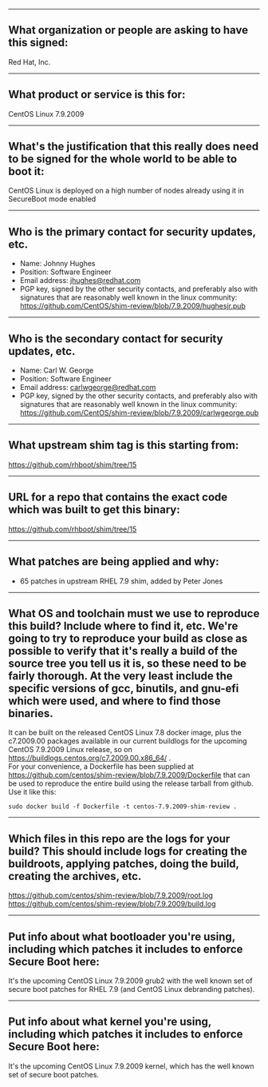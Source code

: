 -------------------------------------------------------------------------------
What organization or people are asking to have this signed:
-------------------------------------------------------------------------------
Red Hat, Inc.

-------------------------------------------------------------------------------
What product or service is this for:
-------------------------------------------------------------------------------
CentOS Linux 7.9.2009

-------------------------------------------------------------------------------
What's the justification that this really does need to be signed for the whole world to be able to boot it:
-------------------------------------------------------------------------------
CentOS Linux is deployed on a high number of nodes already using it in SecureBoot mode enabled

-------------------------------------------------------------------------------
Who is the primary contact for security updates, etc.
-------------------------------------------------------------------------------
- Name: Johnny Hughes
- Position: Software Engineer
- Email address: jhughes@redhat.com
- PGP key, signed by the other security contacts, and preferably also with signatures that are reasonably well known in the linux community: https://github.com/CentOS/shim-review/blob/7.9.2009/hughesjr.pub

-------------------------------------------------------------------------------
Who is the secondary contact for security updates, etc.
-------------------------------------------------------------------------------
- Name: Carl W. George
- Position: Software Engineer
- Email address: carlwgeorge@redhat.com
- PGP key, signed by the other security contacts, and preferably also with signatures that are reasonably well known in the linux community: https://github.com/CentOS/shim-review/blob/7.9.2009/carlwgeorge.pub

-------------------------------------------------------------------------------
What upstream shim tag is this starting from:
-------------------------------------------------------------------------------
https://github.com/rhboot/shim/tree/15

-------------------------------------------------------------------------------
URL for a repo that contains the exact code which was built to get this binary:
-------------------------------------------------------------------------------
https://github.com/rhboot/shim/tree/15

-------------------------------------------------------------------------------
What patches are being applied and why:
-------------------------------------------------------------------------------
- 65 patches in upstream RHEL 7.9 shim, added by Peter Jones
-------------------------------------------------------------------------------
What OS and toolchain must we use to reproduce this build?  Include where to find it, etc.  We're going to try to reproduce your build as close as possible to verify that it's really a build of the source tree you tell us it is, so these need to be fairly thorough. At the very least include the specific versions of gcc, binutils, and gnu-efi which were used, and where to find those binaries.
-------------------------------------------------------------------------------
It can be built on the released CentOS Linux 7.8 docker image, plus the c7.2009.00 packages available in our current buildlogs for the upcoming CentOS 7.9.2009 Linux release, so on https://buildlogs.centos.org/c7.2009.00.x86_64/ .  
For your convenience, a Dockerfile has been supplied at
https://github.com/centos/shim-review/blob/7.9.2009/Dockerfile that can be
used to reproduce the entire build using the release tarball from github.  Use
it like this:

`sudo docker build -f Dockerfile -t centos-7.9.2009-shim-review .`

-------------------------------------------------------------------------------
Which files in this repo are the logs for your build?   This should include logs for creating the buildroots, applying patches, doing the build, creating the archives, etc.
-------------------------------------------------------------------------------
https://github.com/centos/shim-review/blob/7.9.2009/root.log
https://github.com/centos/shim-review/blob/7.9.2009/build.log

-------------------------------------------------------------------------------
Put info about what bootloader you're using, including which patches it includes to enforce Secure Boot here:
-------------------------------------------------------------------------------
It's the upcoming CentOS Linux 7.9.2009 grub2 with the well known set of secure boot patches for RHEL 7.9 (and CentOS Linux debranding patches).

-------------------------------------------------------------------------------
Put info about what kernel you're using, including which patches it includes to enforce Secure Boot here:
-------------------------------------------------------------------------------
It's the upcoming CentOS Linux 7.9.2009 kernel, which has the well known set of secure boot patches.


